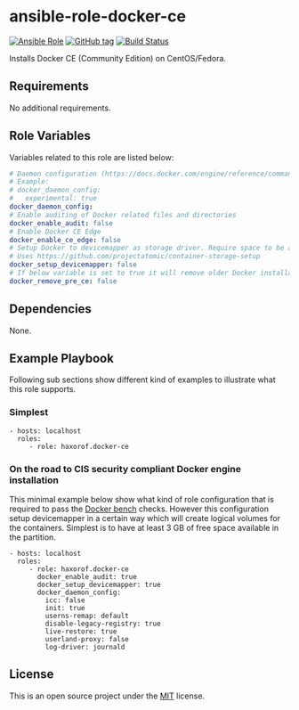 # ansible-role-docker-ce

[![Ansible Role](https://img.shields.io/ansible/role/17533.svg)](https://galaxy.ansible.com/haxorof/docker-ce/)
[![GitHub tag](https://img.shields.io/github/tag/haxorof/ansible-role-docker-ce.svg)](https://github.com/haxorof/ansible-role-docker-ce)
[![Build Status](https://travis-ci.org/haxorof/ansible-role-docker-ce.svg?branch=master)](https://travis-ci.org/haxorof/ansible-role-docker-ce)

Installs Docker CE (Community Edition) on CentOS/Fedora.

## Requirements

No additional requirements.


## Role Variables

Variables related to this role are listed below:

```yaml
# Daemon configuration (https://docs.docker.com/engine/reference/commandline/dockerd/)
# Example:
# docker_daemon_config:
#   experimental: true
docker_daemon_config:
# Enable auditing of Docker related files and directories
docker_enable_audit: false
# Enable Docker CE Edge
docker_enable_ce_edge: false
# Setup Docker to devicemapper as storage driver. Require space to be available on LVM partition for new logical partition.
# Uses https://github.com/projectatomic/container-storage-setup
docker_setup_devicemapper: false
# If below variable is set to true it will remove older Docker installation before Docker CE.
docker_remove_pre_ce: false
```

## Dependencies

None.

## Example Playbook

Following sub sections show different kind of examples to illustrate what this role supports.

### Simplest

    - hosts: localhost
      roles:
         - role: haxorof.docker-ce

### On the road to CIS security compliant Docker engine installation

This minimal example below show what kind of role configuration that is required to pass the [Docker bench](https://github.com/docker/docker-bench-security) checks.
However this configuration setup devicemapper in a certain way which will create logical volumes for the containers. Simplest is to have at least 3 GB of free space available in the partition.

    - hosts: localhost
      roles:
         - role: haxorof.docker-ce
           docker_enable_audit: true
           docker_setup_devicemapper: true
           docker_daemon_config:
             icc: false
             init: true
             userns-remap: default
             disable-legacy-registry: true
             live-restore: true
             userland-proxy: false
             log-driver: journald

## License

This is an open source project under the [MIT](LICENSE) license.

